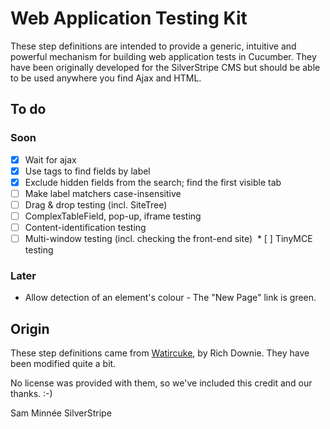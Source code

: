 Web Application Testing Kit
===========================

These step definitions are intended to provide a generic, intuitive and powerful mechanism for 
building web application tests in Cucumber.  They have been originally developed for the
SilverStripe CMS but should be able to be used anywhere you find Ajax and HTML.


To do
-----

### Soon
 
 * [x] Wait for ajax
 * [x] Use <label for="X"> tags to find fields by label
 * [x] Exclude hidden fields from the search; find the first visible tab
 * [ ] Make label matchers case-insensitive
 * [ ] Drag & drop testing (incl. SiteTree)
 * [ ] ComplexTableField, pop-up, iframe testing
 * [ ] Content-identification testing
 * [ ] Multi-window testing (incl. checking the front-end site)
 * [ ] TinyMCE testing

### Later

 * Allow detection of an element's colour - The "New Page" link is green.

Origin
------

These step definitions came from [Watircuke](http://github.com/richdownie/watircuke),
by Rich Downie.  They have been modified quite a bit.

No license was provided with them, so we've included this credit and our thanks. :-)

Sam Minnée
SilverStripe

